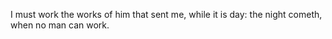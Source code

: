 I must work the works of him that sent me, while it is day: the night cometh, when no man can work.
